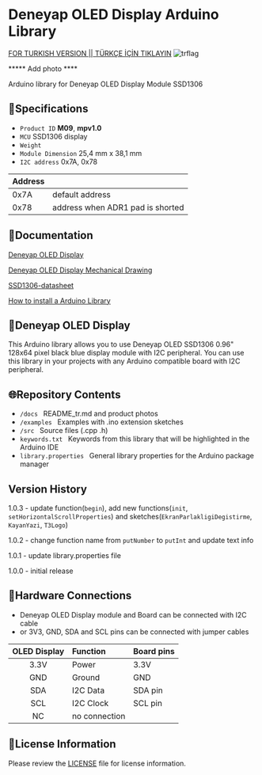 # Deneyap OLED Display Arduino Library
[FOR TURKISH VERSION || TÜRKÇE İÇİN TIKLAYIN](docs/README_tr.md) ![trflag](https://github.com/deneyapkart/deneyapkart-arduino-core/blob/master/docs/tr.png)

***** Add photo ****

Arduino library for Deneyap OLED Display Module SSD1306

## :mag_right:Specifications 
- `Product ID` **M09**, **mpv1.0** 
- `MCU` SSD1306 display
- `Weight`
- `Module Dimension` 25,4 mm x 38,1 mm
- `I2C address` 0x7A, 0x78 

| Address |  | 
| :---      | :---     |
| 0x7A | default address |
| 0x78 | address when ADR1 pad is shorted |

## :closed_book:Documentation
[Deneyap OLED Display](https://docs.deneyapkart.org/tr/content/contentDetail/deneyap-modul-deneyap-oled-ekran-m09)

[Deneyap OLED Display Mechanical Drawing](https://cdn.deneyapkart.org/media/upload/userFormUpload/wT6dViZ5y4WdwdZkzbxM9t2vsJTwDkks.pdf)

[SSD1306-datasheet](https://www.wisechip.com.tw/en/product-609620/0-96%E2%80%9D-OLED-Display.html)

[How to install a Arduino Library](https://docs.arduino.cc/software/ide-v1/tutorials/installing-libraries)

## :pushpin:Deneyap OLED Display
This Arduino library allows you to use Deneyap OLED SSD1306 0.96" 128x64 pixel black blue display module with I2C peripheral. You can use this library in your projects with any Arduino compatible board with I2C peripheral.

## :globe_with_meridians:Repository Contents
- `/docs ` README_tr.md and product photos
- `/examples ` Examples with .ino extension sketches
- `/src ` Source files (.cpp .h)
- `keywords.txt ` Keywords from this library that will be highlighted in the Arduino IDE
- `library.properties ` General library properties for the Arduino package manager

## Version History
1.0.3 - update function(`begin`), add new functions(`init`, `setHorizontalScrollProperties`) and sketches(`EkranParlakligiDegistirme`, `KayanYazi`, `T3Logo`)

1.0.2 - change function name from `putNumber` to `putInt` and update text info

1.0.1 - update library.properties file

1.0.0 - initial release

## :rocket:Hardware Connections
- Deneyap OLED Display module and Board can be connected with I2C cable
- or 3V3, GND, SDA and SCL pins can be connected with jumper cables

| OLED Display | Function | Board pins |
| :---:      |   :---  | :---      |
| 3.3V       | Power   | 3.3V      |
| GND        | Ground  | GND       |
| SDA        | I2C Data  |SDA pin  |
| SCL        | I2C Clock |SCL pin  |
| NC         | no connection||

## :bookmark_tabs:License Information
Please review the [LICENSE](https://github.com/deneyapkart/deneyap-oled-ekran-arduino-library/blob/master/LICENSE) file for license information.